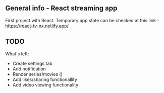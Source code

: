 ## General info - React streaming app
First project with React. Temporary app state can be checked at this link - https://react-tv-nx.netlify.app/ 
	
## TODO
What's left:
* Create settings tab
* Add notification
* Render series/movies () 
* Add likes/sharing functionallity 
* Add video viewing functionality
